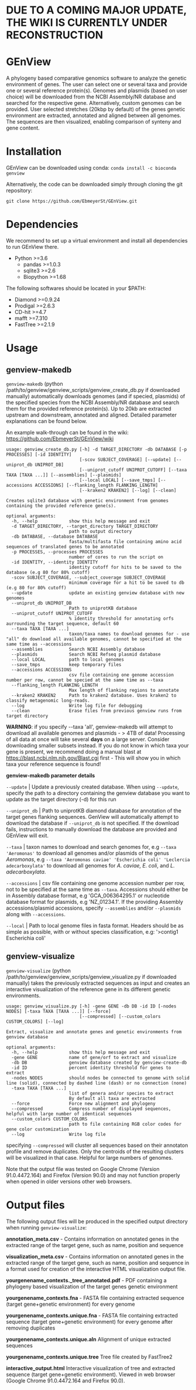 # DUE TO A COMING MAJOR UPDATE, THE WIKI IS CURRENTLY UNDER RECONSTRUCTION

# GEnView
A phylogeny based comparative genomics software to analyze the genetic environment of genes. The user can select one or several taxa and provide one or several reference protein(s). Genomes and plasmids (based on user choice) will be downloaded from the NCBI Assembly/NR database and searched for the respective gene. Alternatively, custom genomes can be provided. User selected stretches (20kbp by default) of the genes genetic environment are extracted, annotated and aligned between all genomes. The sequences are then visualized, enabling comparison of synteny and gene content.


# Installation

GEnView can be downloaded using conda:
`conda install -c bioconda genview`

Alternatively, the code can be downloaded simply through cloning the git repository:

`git clone https://github.com/EbmeyerSt/GEnView.git`

# Dependencies

We recommend to set up a virtual environment and install all dependencies to run GEnView there.

* Python >=3.6
  * pandas >=1.0.3
  * sqlite3 >=2.6
  * Biopython >=1.68
  
The following softwares should be located in your $PATH:
  
* Diamond >=0.9.24
* Prodigal >=2.6.3
* CD-hit >=4.7
* mafft >=7.310
* FastTree >=2.1.9



# Usage

## genview-makedb

`genview-makedb` (python /path/to/genview/genview_scripts/genview_create_db.py if downloaded manually) automatically downloads genomes (and if specied, plasmids) of the specified species from the NCBI Assembly/NR database and search them for the provided reference protein(s). Up to 20kb are extracted upstream and downstream, annotated and aligned. Detailed parameter explanations can be found below.

An example walk-through can be found in the wiki: https://github.com/EbmeyerSt/GEnView/wiki

```
usage: genview_create_db.py [-h] -d TARGET_DIRECTORY -db DATABASE [-p PROCESSES] [-id IDENTITY]
                            [-scov SUBJECT_COVERAGE] [--update] [--uniprot_db UNIPROT_DB]
                            [--uniprot_cutoff UNIPROT_CUTOFF] [--taxa TAXA [TAXA ...]] [--assemblies] [--plasmids]
                            [--local LOCAL] [--save_tmps] [--accessions ACCESSIONS] [--flanking_length FLANKING_LENGTH]
                            [--kraken2 KRAKEN2] [--log] [--clean]

Creates sqlite3 database with genetic environment from genomes containing the provided reference gene(s).

optional arguments:
  -h, --help            show this help message and exit
  -d TARGET_DIRECTORY, --target_directory TARGET_DIRECTORY
                        path to output directory
  -db DATABASE, --database DATABASE
                        fasta/multifasta file containing amino acid sequences of translated genes to be annotated
  -p PROCESSES, --processes PROCESSES
                        number of cores to run the script on
  -id IDENTITY, --identity IDENTITY
                        identity cutoff for hits to be saved to the database (e.g 80 for 80% cutoff)
  -scov SUBJECT_COVERAGE, --subject_coverage SUBJECT_COVERAGE
                        minimum coverage for a hit to be saved to db (e.g 80 for 80% cutoff)
  --update              update an existing genview database with new genomes
  --uniprot_db UNIPROT_DB
                        Path to uniprotKB database
  --uniprot_cutoff UNIPROT_CUTOFF
                        % identity threshold for annotating orfs aurrounding the target sequence, default 60
  --taxa TAXA [TAXA ...]
                        taxon/taxa names to download genomes for - use "all" do download all available genomes, cannot be specified at the same time as --accessions
  --assemblies          Search NCBI Assembly database
  --plasmids            Search NCBI Refseq plasmid database
  --local LOCAL         path to local genomes
  --save_tmps           keep temporary files
  --accessions ACCESSIONS
                        csv file containing one genome accession number per row, cannot be specied at the same time as --taxa
  --flanking_length FLANKING_LENGTH
                        Max length of flanking regions to annotate
  --kraken2 KRAKEN2     Path to kraken2 database. Uses kraken2 to classify metagenomic long-reads.
  --log                 Write log file for debugging
  --clean               Erase files from previous genview runs from target directory

  ```

**WARNING**: if you specify --taxa 'all', genview-makedb will attempt to download all available genomes and plasmids - > 4TB of data! Processing of all data at once will take several **days** on a large server. Consider downloading smaller subsets instead. If you do not know in which taxa your gene is present, we recommend doing a manual blast at https://blast.ncbi.nlm.nih.gov/Blast.cgi first - This will show you in which taxa your reference sequence is found!


**genview-makedb parameter details**

```--update``` | Update a previously created database. When using ```--update```, specify the path to a directory containing the genview database you want to update as the target directory (-d) for this run

```--uniprot_db``` | Path to uniprotKB diamond database for annotation of the target genes flanking sequences. GenView will automatically attempt to download the database if ```--uniprot_db``` is not specified. If the download fails, instructions to manually download the database are provided and GEnView will exit.

```--taxa``` | taxon names to download and search genomes for, e.g ```--taxa 'Aeromonas'``` to download all genomes and/or plasmids of the genus *Aeromonas*, e.g ```--taxa 'Aeromonas caviae' 'Escherichia coli' 'Leclercia adecarboxylata'``` to download all genomes for *A. caviae, E. coli*, and *L. adecarboxylata*.

```--accessions``` | csv file containing one genome accession number per row, not to be specified at the same time as ```--taxa```. Accessions should either be in Assembly database format, e.g 'GCA_006364295.1' or nucleotide database format for plasmids, e.g 'NZ_01234.1'. If the providing Assembly accessions/plasmid accessions, specify ```--assemblies``` and/or ```--plasmids``` along with ```--accessions```.

```--local``` | Path to local genome files in fasta format. Headers should be as simple as possible, with or without species classification, e.g: '>contig1 Escherichia coli'


## genview-visualize

`genview-visualize` (python /path/to/genview/genview_scripts/genview_visualize.py if downloaded manually) takes the previously extracted sequences as input and creates an interactive visualization of the reference gene in its different genetic environments.

```
usage: genview_visualize.py [-h] -gene GENE -db DB -id ID [-nodes NODES] [-taxa TAXA [TAXA ...]] [--force]
                            [--compressed] [--custom_colors CUSTOM_COLORS] [--log]

Extract, visualize and annotate genes and genetic environments from genview database

optional arguments:
  -h, --help            show this help message and exit
  -gene GENE            name of gene/orf to extract and visualize
  -db DB                genview database created by genview-create-db
  -id ID                percent identity threshold for genes to extract
  -nodes NODES          should nodes be connected to genome with solid line (solid), connected by dashed line (dash) or no connection (none)
  -taxa TAXA [TAXA ...]
                        list of genera and/or species to extract
                        By default all taxa are extracted
  --force               Force new alignment and phylogeny
  --compressed          Compress number of displayed sequences, helpful with large number of identical sequences
  --custom_colors CUSTOM_COLORS
                        path to file containing RGB color codes for gene color customization
  --log                 Write log file

```
 specifying `--compressed` will cluster all sequences based on their annotaton profile and remove duplicates. Only the centroids of the resulting clusters will be visualized in that case. Helpful for large numbers of genomes. 

 Note that the output file was tested on Google Chrome (Version 91.0.4472.164) and Firefox (Version 90.0) and may not function properly when opened in older versions other web browsers.




# Output files

The following output files will be produced in the specified output directory when running `genview-visualize`:

**annotation_meta.csv** - Contains information on annotated genes in the extracted range of the target gene, such as name, position and sequence

**visualization_meta.csv** - Contains information on annotated genes in the extracted range of the target gene, such as name, position and sequence in a format used for creation of the interactive HTML visualization output file.

**yourgenename_contexts._tree_annotated.pdf** - PDF containing a phylogeny based visualization of the target genes genetic environment

**yourgenename_contexts.fna** - FASTA file containing extracted sequence (target gene+genetic environment) for every genome

**yourgenename_contexts.unique.fna** - FASTA file containing extracted sequence (target gene+genetic environment) for every genome after removing duplicates

**yourgenename_contexts.unique.aln** Alignment of unique extracted sequences

**yourgenename_contexts.unique.tree** Tree file created by FastTree2

**interactive_output.html** Interactive visualization of tree and extracted sequence (target gene+genetic environment). Viewed in web browser (Google Chrome 91.0.4472.164 and Firefox 90.0).
